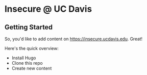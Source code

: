 # Insecure @ UC Davis

## Getting Started

So, you'd like to add content on https://insecure.ucdavis.edu. Great!

Here's the quick overview:

- Install Hugo
- Clone this repo
- Create new content
